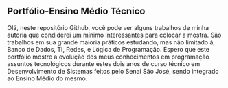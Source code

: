 <div>
  <h2>Portfólio-Ensino Médio Técnico</h2>
  <p>Olá, neste repositório Github, você pode ver alguns trabalhos de minha autoria que condiderei um mínimo interessantes para colocar a mostra. São trabalhos em sua grande maioria práticos estudando, mas não limitado à, Banco de Dados, TI, Redes, e Lógica de Programação. Espero que este portfólio mostre a evolução dos meus conhecimentos em programação assuntos tecnológicos durante estes dois anos de curso técnico em Desenvolvimento de Sistemas feitos pelo Senai São José, sendo integrado ao Ensino Médio do mesmo.
